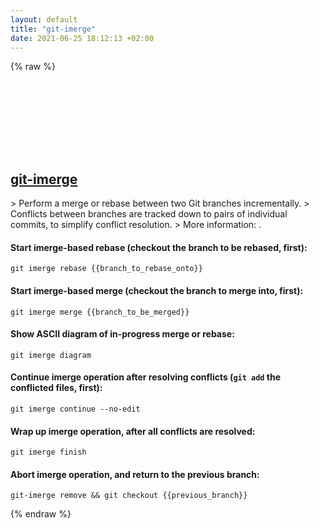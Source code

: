 ```yaml
---
layout: default
title: "git-imerge"
date: 2021-06-25 18:12:13 +02:00
---
```

{% raw %}
<h2 id="git-imerge">
  <a href="/en/common/git-imerge.html">git-imerge</a> <a href="#git-imerge"><svg class="icon">
    <use href="/assets/images/unicode_sprite.svg#link" />
  </svg></a>
</h2>
> Perform a merge or rebase between two Git branches incrementally.
> Conflicts between branches are tracked down to pairs of individual commits, to simplify conflict resolution.
> More information: <https://github.com/mhagger/git-imerge>.

#### Start imerge-based rebase (checkout the branch to be rebased, first):
```shell
git imerge rebase {{branch_to_rebase_onto}}
```
#### Start imerge-based merge (checkout the branch to merge into, first):
```shell
git imerge merge {{branch_to_be_merged}}
```
#### Show ASCII diagram of in-progress merge or rebase:
```shell
git imerge diagram
```
#### Continue imerge operation after resolving conflicts (`git add` the conflicted files, first):
```shell
git imerge continue --no-edit
```
#### Wrap up imerge operation, after all conflicts are resolved:
```shell
git imerge finish
```
#### Abort imerge operation, and return to the previous branch:
```shell
git-imerge remove && git checkout {{previous_branch}}
```
{% endraw %}